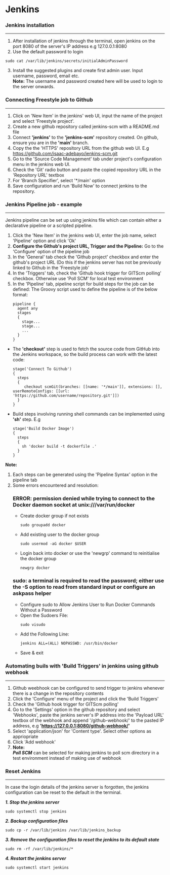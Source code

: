 # Jenkins

### Jenkins installation
---
1. After installation of jenkins through the terminal, open jenkins on the port 8080 of the server's IP address e.g 127.0.0.1:8080
2. Use the default password to login
```
sudo cat /var/lib/jenkins/secrets/initialAdminPassword
```
3. Install the suggested plugins and create first admin user. Input username, password, email etc.<br>**Note:** The username and password created here will be used to login to the server onwards.

### Connecting Freestyle job to Github
---
1. Click on 'New Item' in the jenkins' web UI, input the name of the project and select 'Freestyle project'.
2. Create a new github repository called jenkins-scm with a README.md file
3. Connect **'jenkins'** to the **'jenkins-scm'** repository created. On github, ensure you are in the **'main'** branch.
4. Copy the the 'HTTPS' repository URL from the github web UI. E.g https://github.com/isaac-adebayo/jenkins-scm.git
5. Go to the 'Source Code Management' tab under project's configuration menu in the jenkins web UI.
6. Check the 'Git' radio button and paste the copied repository URL in the 'Repository URL' textbox
7. For 'Branch Specifier', select '*/main' option
8. Save configuration and run 'Build Now' to connect jenkins to the repository.

### Jenkins Pipeline job - example
---
Jenkins pipeline can be set up using jenkins file which can contain either a declarative pipeline or a scripted pipeline.

1. Click the 'New Item' in the jenkins web UI, enter the job name, select 'Pipeline' option and click 'Ok'
2. **Configure the Github's project URL, Trigger and the Pipeline:** Go to the 'Configure' option of the pipeline job
3. In the 'General' tab check the 'Github project' checkbox and enter the github's project URL (Do this if the jenkins server has not be previously linked to Github in the 'Freestyle job'
4.  In the 'Triggers' tab, check the 'Github hook trigger for GITScm polling' checkbox. Otherwise use 'Poll SCM' for local test environment
5.  In the 'Pipeline' tab, pipeline script for build steps for the job can be defined: The Groovy script used to define the pipeline is of the below format:
    ```
    pipeline {
      agent any
      stages
      {
        stage...
        stage...
        ...
      }
    }
    
   - The **'checkout'** step is used to fetch the source code from GitHub into the Jenkins workspace, so the build process can work with the latest code:
     ```
     stage('Connect To Github')
     {
       steps 
       {
          checkout scmGit(branches: [[name: '*/main']], extensions: [], userRemoteConfigs: [[url: 'https://github.com/username/repository.git']])
       }
     }
     ```
  - Build steps involving running shell commands can be implemented using **'sh'** step. E.g
    ```
    stage('Build Docker Image')
    {
      steps
      {
        sh 'docker build -t dockerfile .'
      }
    }
    ```
**Note:** 
1. Each steps can be generated using the 'Pipeline Syntax' option in the pipeline tab
2. Some errors encountered and resolution:
   ### ERROR: permission denied while trying to connect to the Docker daemon socket at unix:///var/run/docker
   - Create docker group if not exists
     ```
     sudo groupadd docker
     ```
   - Add existing user to the docker group
     ```
     sudo usermod -aG docker $USER
     ```
   - Login back into docker or use the 'newgrp' command to reinitialise the docker group
     ```
     newgrp docker
     ```
   ### sudo: a terminal is required to read the password; either use the -S option to read from standard input or configure an askpass helper
   - Configure sudo to Allow Jenkins User to Run Docker Commands Without a Password
   - Open the Sudoers File:
     ```
     sudo visudo
     ```
   - Add the Following Line:
     ```
     jenkins ALL=(ALL) NOPASSWD: /usr/bin/docker
     ```
   - Save & exit
  

### Automating buils with 'Build Triggers' in jenkins using github webhook
---
1. Github weebhook can be configured to send trigger to jenkins whenever there is a change in the repository contents
2. Click the 'Configure' menu of the project and click the 'Build Triggers'
3. Check the 'Github hook trigger for GITScm polling'
4. Go to the 'Settings' option in the github repository and select 'Webhooks', paste the jenkins server's IP address into the 'Payload URL' textbox of the webhook and append '/github-webhook/' to the pasted IP address, e.g **'https://127.0.0.1:8080/github-webhook/'**
5. Select 'application/json' for 'Content type'. Select other options as appriopriate
6. Click 'Add webhook'
7. **Note:**<br>
   **_Poll SCM_** can be selected for making jenkins to poll scm directory in a test environment instead of making use of webhook

### Reset Jenkins
---
In case the login details of the jenkins server is forgotten, the jenkins configuration can be reset to the default in the terminal.

**_1. Stop the jenkins server_**
```
sudo systemctl stop jenkins
```
**_2. Backup configuration files_**
```
sudo cp -r /var/lib/jenkins /var/lib/jenkins_backup
```
**_3. Remove the configuration files to reset the jenkins to its default state_**
```
sudo rm -rf /var/lib/jenkins/*
```
**_4. Restart the jenkins server_**
```
sudo systemctl start jenkins
```
